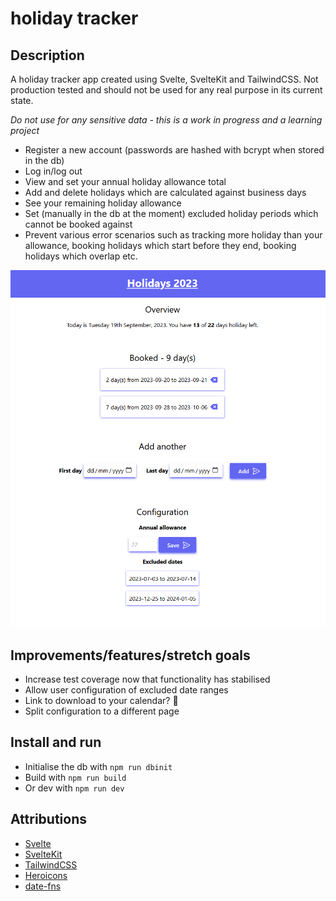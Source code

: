 # holiday tracker

## Description

A holiday tracker app created using Svelte, SvelteKit and TailwindCSS. Not production tested and should not be used for any real purpose in its current state.

*Do not use for any sensitive data - this is a work in progress and a learning project*


* Register a new account (passwords are hashed with bcrypt when stored in the db)
* Log in/log out
* View and set your annual holiday allowance total
* Add and delete holidays which are calculated against business days
* See your remaining holiday allowance
* Set (manually in the db at the moment) excluded holiday periods which cannot be booked against
* Prevent various error scenarios such as tracking more holiday than your allowance, booking holidays which start before they end, booking holidays which overlap etc.

![Screenshot](readme_screenshot.png)

## Improvements/features/stretch goals

* Increase test coverage now that functionality has stabilised
* Allow user configuration of excluded date ranges
* Link to download to your calendar? 🤔
* Split configuration to a different page

## Install and run

* Initialise the db with `npm run dbinit`
* Build with `npm run build`
* Or dev with `npm run dev`

## Attributions

* [Svelte](https://svelte.dev/)
* [SvelteKit](https://kit.svelte.dev/)
* [TailwindCSS](https://tailwindcss.com/)
* [Heroicons](https://heroicons.com/)
* [date-fns](https://date-fns.org/)